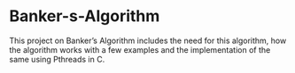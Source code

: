 # Banker-s-Algorithm
This project on Banker’s Algorithm includes the need for this algorithm, how the algorithm works with a few examples and the implementation of the same using Pthreads in C.
